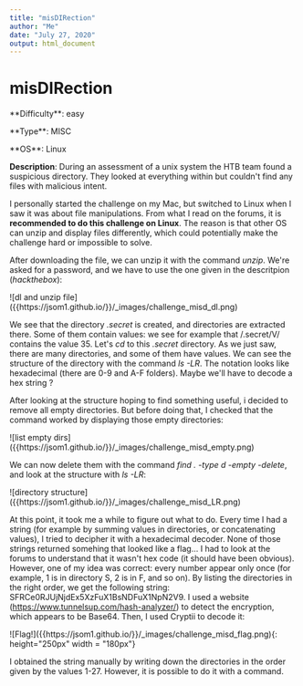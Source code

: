 ```yaml
---
title: "misDIRection"
author: "Me"
date: "July 27, 2020"
output: html_document
---
```


# misDIRection

 <div id="boxinfo">
 <div id="textbox">
 <p class="alignleft">**Difficulty**: easy </p>
 <p class="aligncenter">**Type**: MISC</p>
 <p class="alignright">**OS**: Linux</p>
 </div>
 <div style="clear: both;"></div>
 </div> 

**Description**: During an assessment of a unix system the HTB team found a suspicious directory. They looked at everything within but couldn't find any files with malicious intent.

I personally started the challenge on my Mac, but switched to Linux when I saw it was about file manipulations. 
From what I read on the forums, it is **recommended to do this challenge on Linux**. The reason is that other OS can unzip and display files differently, which could potentially make the challenge hard or impossible to solve.

After downloading the file, we can unzip it with the command *unzip*. We're asked for a password, and we have to use the one given in the descritpion (*hackthebox*): 

<div class="img_container">
![dl and unzip file]({{https://jsom1.github.io/}}/_images/challenge_misd_dl.png)
</div>

We see that the directory *.secret* is created, and directories are extracted there. Some of them contain values: we see for example that /.secret/V/ contains the value 35.
Let's *cd* to this *.secret* directory. As we just saw, there are many directories, and some of them have values. We can see the structure of the directory with the command *ls -LR*.
The notation looks like hexadecimal (there are 0-9 and A-F folders). Maybe we'll have to decode a hex string ?

After looking at the structure hoping to find something useful, i decided to remove all empty directories. But before doing that, I checked that the command worked by displaying those empty directories:

<div class="img_container">
![list empty dirs]({{https://jsom1.github.io/}}/_images/challenge_misd_empty.png)
</div>

We can now delete them with the command *find . -type d -empty -delete*, and look at the structure with *ls -LR*:

<div class="img_container">
![directory structure]({{https://jsom1.github.io/}}/_images/challenge_misd_LR.png)
</div>

At this point, it took me a while to figure out what to do. Every time I had a string (for example by summing values in directories, or concatenating values), I tried to decipher it with a hexadecimal decoder.
None of those strings returned somehing that looked like a flag... I had to look at the forums to understand that it wasn't hex code (it should have been obvious).
However, one of my idea was correct: every number appear only once (for example, 1 is in directory S, 2 is in F, and so on).
By listing the directories in the right order, we get the following string: SFRCe0RJUjNjdEx5XzFuX1BsNDFuX1NpN2V9.
I used a website (<https://www.tunnelsup.com/hash-analyzer/>) to detect the encryption, which appears to be Base64. Then, I used Cryptii to decode it:

<div class="img_container">
![Flag!]({{https://jsom1.github.io/}}/_images/challenge_misd_flag.png){: height="250px" width = "180px"}
</div>

I obtained the string manually by writing down the directories in the order given by the values 1-27. However, it is possible to do it with a command.

